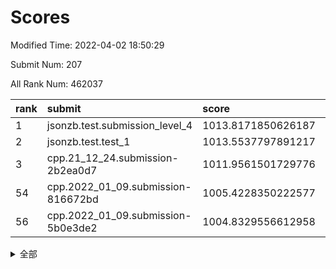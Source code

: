 # Scores

Modified Time: 2022-04-02 18:50:29

Submit Num: 207

All Rank Num: 462037

| rank |               submit               |       score        |       sigma        | pk_num |
| :--- | :--------------------------------- | :----------------- | :----------------- | :----- |
| 1    | jsonzb.test.submission_level_4     | 1013.8171850626187 | 0.8018143092695162 | 8925   |
| 2    | jsonzb.test.test_1                 | 1013.5537797891217 | 0.8051001492478475 | 8931   |
| 3    | cpp.21_12_24.submission-2b2ea0d7   | 1011.9561501729776 | 0.7599449808130377 | 8924   |
| 54   | cpp.2022_01_09.submission-816672bd | 1005.4228350222577 | 0.71284722643094   | 8929   |
| 56   | cpp.2022_01_09.submission-5b0e3de2 | 1004.8329556612958 | 0.7169859516172568 | 8933   |


<details>
<summary>全部</summary>

| rank |                 submit                 |       score        |       sigma        | pk_num |
| :--- | :------------------------------------- | :----------------- | :----------------- | :----- |
| 1    | jsonzb.test.submission_level_4         | 1013.8171850626187 | 0.8018143092695162 | 8925   |
| 2    | jsonzb.test.test_1                     | 1013.5537797891217 | 0.8051001492478475 | 8931   |
| 3    | cpp.21_12_24.submission-2b2ea0d7       | 1011.9561501729776 | 0.7599449808130377 | 8924   |
| 4    | gobigger.level_3.submission_level_3_12 | 1011.8157823838716 | 0.7988339958755295 | 8928   |
| 5    | gobigger.level_3.submission_level_3_48 | 1011.7341378965741 | 0.7654667537684862 | 8929   |
| 6    | gobigger.level_3.submission_level_3_39 | 1011.4445273466204 | 0.7641004835199705 | 8929   |
| 7    | gobigger.level_3.submission_level_3_34 | 1011.3917337455457 | 0.7628869254829294 | 8927   |
| 8    | gobigger.level_3.submission_level_3_22 | 1011.1691618136136 | 0.7799693654822926 | 8934   |
| 9    | gobigger.level_3.submission_level_3_47 | 1011.0993338077526 | 0.7775867343639745 | 8930   |
| 10   | gobigger.level_3.submission_level_3_7  | 1011.0024192540383 | 0.7730543737081235 | 8927   |
| 11   | gobigger.level_3.submission_level_3_25 | 1010.9713226775739 | 0.7602844077581365 | 8928   |
| 12   | gobigger.level_3.submission_level_3_37 | 1010.9687047884386 | 0.7636413825226079 | 8922   |
| 13   | gobigger.level_3.submission_level_3_15 | 1010.9387841901646 | 0.7674497929485179 | 8924   |
| 14   | gobigger.level_3.submission_level_3_42 | 1010.8629863344864 | 0.7688193483728766 | 8925   |
| 15   | gobigger.level_3.submission_level_3_31 | 1010.8360910558886 | 0.7679083051609072 | 8921   |
| 16   | gobigger.level_3.submission_level_3_1  | 1010.8110872962978 | 0.7769111402764284 | 8927   |
| 17   | gobigger.level_3.submission_level_3_9  | 1010.6931014954865 | 0.7747453196026527 | 8929   |
| 18   | gobigger.level_3.submission_level_3_20 | 1010.6389828364565 | 0.7541829041647911 | 8927   |
| 19   | gobigger.level_3.submission_level_3_8  | 1010.5355270748464 | 0.7752722572599491 | 8929   |
| 20   | gobigger.level_3.submission_level_3_23 | 1010.3161007448376 | 0.7568037269538571 | 8922   |
| 21   | gobigger.level_3.submission_level_3_16 | 1010.3064535312395 | 0.7549144728817482 | 8931   |
| 22   | gobigger.level_3.submission_level_3_4  | 1010.2844429466911 | 0.7414011646002304 | 8928   |
| 23   | gobigger.level_3.submission_level_3_29 | 1010.271973251271  | 0.7506576842041842 | 8927   |
| 24   | gobigger.level_3.submission_level_3_26 | 1010.2651195007417 | 0.753130165117856  | 8928   |
| 25   | gobigger.level_3.submission_level_3_33 | 1010.1716135891618 | 0.7728503327931316 | 8927   |
| 26   | gobigger.level_3.submission_level_3_38 | 1010.1541999739964 | 0.7433321910000535 | 8928   |
| 27   | gobigger.level_3.submission_level_3_32 | 1010.1241915415872 | 0.7616827885453266 | 8929   |
| 28   | gobigger.level_3.submission_level_3_21 | 1009.9947180029162 | 0.7570976018223805 | 8927   |
| 29   | gobigger.level_3.submission_level_3_28 | 1009.8266580273943 | 0.755015011001888  | 8928   |
| 30   | gobigger.level_3.submission_level_3_43 | 1009.7992097423867 | 0.7617877698310657 | 8924   |
| 31   | gobigger.level_3.submission_level_3_19 | 1009.75548061819   | 0.7676013072080564 | 8933   |
| 32   | gobigger.level_3.submission_level_3_14 | 1009.7027965053137 | 0.7461793867761805 | 8931   |
| 33   | gobigger.level_3.submission_level_3_40 | 1009.673375959757  | 0.7372047792805234 | 8928   |
| 34   | gobigger.level_3.submission_level_3_2  | 1009.6184296926916 | 0.7485216768587274 | 8927   |
| 35   | gobigger.level_3.submission_level_3_35 | 1009.5246205094387 | 0.7621401093588454 | 8929   |
| 36   | gobigger.level_3.submission_level_3_24 | 1009.50499843972   | 0.7591743709927539 | 8931   |
| 37   | gobigger.level_3.submission_level_3_0  | 1009.4639650821787 | 0.7672519685923805 | 8931   |
| 38   | gobigger.level_3.submission_level_3_11 | 1009.4094952779745 | 0.7704259590758097 | 8929   |
| 39   | gobigger.level_3.submission_level_3_30 | 1009.3891070292752 | 0.7580898094709938 | 8927   |
| 40   | gobigger.level_3.submission_level_3_6  | 1009.3355846185617 | 0.7364350272314185 | 8934   |
| 41   | gobigger.level_3.submission_level_3_46 | 1009.3085707532085 | 0.7551254991693799 | 8928   |
| 42   | gobigger.level_3.submission_level_3_10 | 1009.2463463353189 | 0.754390173469371  | 8931   |
| 43   | gobigger.level_3.submission_level_3_41 | 1009.237228902472  | 0.7387160579017445 | 8926   |
| 44   | gobigger.level_3.submission_level_3_49 | 1009.2219579900409 | 0.7610400942106724 | 8929   |
| 45   | gobigger.level_3.submission_level_3_5  | 1009.1859110068156 | 0.7609438881204132 | 8929   |
| 46   | gobigger.level_3.submission_level_3_17 | 1009.0986952982615 | 0.7455288473644607 | 8929   |
| 47   | gobigger.level_3.submission_level_3_44 | 1008.8803600464494 | 0.7280217566972823 | 8932   |
| 48   | gobigger.level_3.submission_level_3_3  | 1008.8239625551402 | 0.7524577490313012 | 8927   |
| 49   | gobigger.level_3.submission_level_3_27 | 1008.821094508587  | 0.7258705429690184 | 8930   |
| 50   | gobigger.level_3.submission_level_3_13 | 1008.6783046927068 | 0.76167366105583   | 8932   |
| 51   | gobigger.level_3.submission_level_3_45 | 1008.6000351278477 | 0.7186051297217225 | 8930   |
| 52   | gobigger.level_3.submission_level_3_18 | 1008.562814441811  | 0.755859102750805  | 8931   |
| 53   | gobigger.level_3.submission_level_3_36 | 1007.6592513685632 | 0.7353760673123209 | 8930   |
| 54   | cpp.2022_01_09.submission-816672bd     | 1005.4228350222577 | 0.71284722643094   | 8929   |
| 55   | gobigger.level_1.submission_level_1_41 | 1004.8847913872504 | 0.7242208893881732 | 8926   |
| 56   | cpp.2022_01_09.submission-5b0e3de2     | 1004.8329556612958 | 0.7169859516172568 | 8933   |
| 57   | gobigger.level_1.submission_level_1_0  | 1004.6324642818267 | 0.7297954906335471 | 8929   |
| 58   | gobigger.level_1.submission_level_1_27 | 1004.470714106497  | 0.7257632060246157 | 8931   |
| 59   | gobigger.level_1.submission_level_1_49 | 1004.3252960400702 | 0.7093524065923131 | 8932   |
| 60   | gobigger.level_1.submission_level_1_18 | 1004.2202545348097 | 0.7272894979519536 | 8928   |
| 61   | gobigger.level_1.submission_level_1_46 | 1004.1825969540275 | 0.7140362725187489 | 8929   |
| 62   | gobigger.level_1.submission_level_1_45 | 1004.1512261042631 | 0.7219842481830657 | 8930   |
| 63   | gobigger.level_1.submission_level_1_3  | 1004.1230510251215 | 0.7078906516705805 | 8925   |
| 64   | gobigger.level_1.submission_level_1_9  | 1004.074794455025  | 0.7435726887639775 | 8926   |
| 65   | gobigger.level_1.submission_level_1_11 | 1004.036083510102  | 0.7230043384656778 | 8929   |
| 66   | gobigger.level_1.submission_level_1_22 | 1003.97384989798   | 0.7139860671204705 | 8927   |
| 67   | gobigger.level_1.submission_level_1_26 | 1003.9340227036074 | 0.7240123870842821 | 8931   |
| 68   | gobigger.level_1.submission_level_1_17 | 1003.8522608620284 | 0.7237326966682115 | 8927   |
| 69   | gobigger.level_1.submission_level_1_31 | 1003.8498678186742 | 0.7212939750229889 | 8924   |
| 70   | gobigger.level_1.submission_level_1_14 | 1003.8371559594302 | 0.7177108365876639 | 8928   |
| 71   | gobigger.level_1.submission_level_1_47 | 1003.811229397235  | 0.7164116227311425 | 8923   |
| 72   | gobigger.level_1.submission_level_1_1  | 1003.7813296096518 | 0.7122812803965453 | 8931   |
| 73   | gobigger.level_1.submission_level_1_7  | 1003.7042797800185 | 0.7070445342731385 | 8924   |
| 74   | gobigger.level_1.submission_level_1_38 | 1003.6956998487316 | 0.7167559064639503 | 8920   |
| 75   | gobigger.level_1.submission_level_1_35 | 1003.581645326582  | 0.7292541484519559 | 8931   |
| 76   | gobigger.level_1.submission_level_1_29 | 1003.546099100228  | 0.7141375762569313 | 8927   |
| 77   | gobigger.level_1.submission_level_1_36 | 1003.4159414675833 | 0.7240240020235231 | 8926   |
| 78   | gobigger.level_1.submission_level_1_12 | 1003.3825352492149 | 0.7124635474701838 | 8928   |
| 79   | gobigger.level_1.submission_level_1_48 | 1003.3634985039051 | 0.7216588556504892 | 8922   |
| 80   | gobigger.level_1.submission_level_1_33 | 1003.3480226768274 | 0.7290002998636845 | 8932   |
| 81   | gobigger.level_1.submission_level_1_34 | 1003.295403518158  | 0.6954965407867345 | 8930   |
| 82   | gobigger.level_1.submission_level_1_32 | 1003.2828998742906 | 0.7121418158463708 | 8931   |
| 83   | gobigger.level_1.submission_level_1_44 | 1003.2708753474712 | 0.7180841829668956 | 8928   |
| 84   | gobigger.level_1.submission_level_1_5  | 1003.2633587531053 | 0.7151098399923982 | 8928   |
| 85   | gobigger.level_1.submission_level_1_28 | 1003.2587880789881 | 0.698614391275014  | 8931   |
| 86   | gobigger.level_1.submission_level_1_4  | 1003.2509244512303 | 0.7177878300365512 | 8934   |
| 87   | gobigger.level_1.submission_level_1_20 | 1003.2440964359421 | 0.7225078171871905 | 8927   |
| 88   | gobigger.level_1.submission_level_1_43 | 1003.2218591899525 | 0.7205464245831382 | 8932   |
| 89   | gobigger.level_1.submission_level_1_2  | 1003.1517551212839 | 0.7218780687885648 | 8928   |
| 90   | gobigger.level_1.submission_level_1_19 | 1003.0931488163717 | 0.709679698140645  | 8927   |
| 91   | gobigger.level_1.submission_level_1_8  | 1003.0930946641749 | 0.7137400203009806 | 8930   |
| 92   | gobigger.level_1.submission_level_1_37 | 1003.0830018590623 | 0.7186907130191768 | 8930   |
| 93   | gobigger.level_1.submission_level_1_10 | 1002.8384581791107 | 0.7056064861179926 | 8925   |
| 94   | gobigger.level_1.submission_level_1_23 | 1002.8322455254379 | 0.709760344853196  | 8927   |
| 95   | gobigger.level_1.submission_level_1_21 | 1002.7362531379271 | 0.7120604442874006 | 8925   |
| 96   | gobigger.level_1.submission_level_1_15 | 1002.5700633583696 | 0.7037152806541624 | 8928   |
| 97   | gobigger.level_1.submission_level_1_25 | 1002.4501972005571 | 0.7168220326609348 | 8932   |
| 98   | gobigger.level_1.submission_level_1_13 | 1002.4095316445644 | 0.7169640753624545 | 8932   |
| 99   | gobigger.level_1.submission_level_1_39 | 1002.3986622166261 | 0.7202119991599546 | 8928   |
| 100  | gobigger.level_1.submission_level_1_30 | 1002.3462174672867 | 0.7125978302488536 | 8930   |
| 101  | gobigger.level_1.submission_level_1_42 | 1002.1682731777378 | 0.7031071371415172 | 8930   |
| 102  | gobigger.level_1.submission_level_1_40 | 1002.1334279722073 | 0.7132550816406398 | 8926   |
| 103  | gobigger.level_1.submission_level_1_6  | 1001.9947682639508 | 0.7089322503245109 | 8929   |
| 104  | gobigger.level_1.submission_level_1_16 | 1001.8655404025067 | 0.7083155580137561 | 8930   |
| 105  | gobigger.level_1.submission_level_1_24 | 1001.5781922885136 | 0.7117839947174834 | 8931   |
| 106  | gobigger.random.submission_random_19   | 997.5812385639889  | 0.7110548181900811 | 8930   |
| 107  | gobigger.random.submission_random_29   | 997.5536485646122  | 0.7050076680308168 | 8929   |
| 108  | gobigger.random.submission_random_21   | 996.8786861316654  | 0.7198439256608179 | 8929   |
| 109  | gobigger.random.submission_random_43   | 996.8588892400946  | 0.7135339126131761 | 8927   |
| 110  | gobigger.random.submission_random_26   | 996.7625113757542  | 0.7100590171345461 | 8923   |
| 111  | gobigger.random.submission_random_11   | 996.7568272888386  | 0.6986861509857836 | 8930   |
| 112  | gobigger.random.submission_random_12   | 996.7529331012468  | 0.6908872656489918 | 8925   |
| 113  | gobigger.random.submission_random_4    | 996.7307037969794  | 0.7082299919060507 | 8934   |
| 114  | gobigger.random.submission_random_42   | 996.6596621993509  | 0.7138640369075967 | 8930   |
| 115  | gobigger.random.submission_random_23   | 996.5690386718569  | 0.7058169809875948 | 8930   |
| 116  | gobigger.random.submission_random_6    | 996.5304718304287  | 0.7080264015524622 | 8929   |
| 117  | gobigger.random.submission_random_31   | 996.5052919691743  | 0.7028309202215978 | 8929   |
| 118  | gobigger.random.submission_random_48   | 996.5023319923614  | 0.7155752720084846 | 8929   |
| 119  | gobigger.random.submission_random_24   | 996.4795428543466  | 0.7294978222463582 | 8929   |
| 120  | gobigger.random.submission_random_14   | 996.4213022598083  | 0.6996941871078473 | 8933   |
| 121  | gobigger.random.submission_random_49   | 996.2823127303304  | 0.693341144553299  | 8928   |
| 122  | gobigger.random.submission_random_1    | 996.2693259848004  | 0.7061478993150333 | 8927   |
| 123  | gobigger.random.submission_random_22   | 996.2645571398626  | 0.7233144863882276 | 8929   |
| 124  | gobigger.random.submission_random_3    | 996.2641715858994  | 0.7156111471442665 | 8933   |
| 125  | gobigger.random.submission_random_17   | 996.1447046833963  | 0.7003389472375683 | 8931   |
| 126  | gobigger.random.submission_random_5    | 996.1385959237377  | 0.7097169901950418 | 8927   |
| 127  | gobigger.random.submission_random_10   | 996.0852320309687  | 0.7034543428196895 | 8928   |
| 128  | gobigger.random.submission_random_45   | 996.0483374293752  | 0.7230422981204435 | 8924   |
| 129  | gobigger.random.submission_random_30   | 996.0455604979628  | 0.7182303783375718 | 8928   |
| 130  | gobigger.random.submission_random_20   | 996.0454008895935  | 0.7166316326480094 | 8934   |
| 131  | gobigger.random.submission_random_44   | 996.0242722350491  | 0.695328648626647  | 8931   |
| 132  | gobigger.random.submission_random_16   | 996.0000725907722  | 0.7079374248965189 | 8927   |
| 133  | gobigger.random.submission_random_36   | 995.9646228745306  | 0.7067176790438611 | 8931   |
| 134  | gobigger.random.submission_random_33   | 995.9596425846744  | 0.710540595047592  | 8927   |
| 135  | gobigger.random.submission_random_7    | 995.8703660309453  | 0.7056991766747236 | 8927   |
| 136  | gobigger.random.submission_random_40   | 995.8383777305363  | 0.6945442085101318 | 8928   |
| 137  | gobigger.random.submission_random_34   | 995.8234431421749  | 0.7090298956906507 | 8931   |
| 138  | gobigger.random.submission_random_18   | 995.7740978467336  | 0.7127757128944999 | 8929   |
| 139  | gobigger.random.submission_random_37   | 995.7664674566763  | 0.7069287508333224 | 8926   |
| 140  | gobigger.random.submission_random_8    | 995.7624168312678  | 0.7110696853453597 | 8929   |
| 141  | gobigger.random.submission_random_27   | 995.6970158285272  | 0.707353452370269  | 8927   |
| 142  | gobigger.random.submission_random_2    | 995.6928820474099  | 0.7133874890242744 | 8931   |
| 143  | gobigger.random.submission_random_46   | 995.6837878459196  | 0.7138936457454411 | 8929   |
| 144  | gobigger.random.submission_random_41   | 995.6592141989046  | 0.7140899209845262 | 8932   |
| 145  | gobigger.random.submission_random_32   | 995.5543690925927  | 0.7184010045197802 | 8923   |
| 146  | gobigger.random.submission_random_9    | 995.4492830954656  | 0.7153617029071416 | 8925   |
| 147  | gobigger.random.submission_random_25   | 995.4119970843975  | 0.718196734469563  | 8928   |
| 148  | gobigger.random.submission_random_39   | 995.4029355931822  | 0.7194829970354519 | 8929   |
| 149  | gobigger.random.submission_random_0    | 995.2266755939988  | 0.7120563540542562 | 8933   |
| 150  | gobigger.random.submission_random_35   | 995.2262358806942  | 0.7057004859721954 | 8925   |
| 151  | gobigger.random.submission_random_38   | 995.0801294677411  | 0.711596404689536  | 8924   |
| 152  | gobigger.random.submission_random_28   | 995.0566859032859  | 0.7152123581448189 | 8930   |
| 153  | gobigger.random.submission_random_15   | 995.0073164897613  | 0.7257119175476342 | 8925   |
| 154  | gobigger.level_2.submission_level_2_35 | 994.7985151464411  | 0.7389369990264775 | 8925   |
| 155  | gobigger.random.submission_random_13   | 994.7667177535583  | 0.7267900300911827 | 8934   |
| 156  | gobigger.random.submission_random_47   | 994.5543735189805  | 0.7060506908733444 | 8929   |
| 157  | gobigger.level_2.submission_level_2_5  | 994.1235309399543  | 0.7322238991884426 | 8927   |
| 158  | gobigger.level_2.submission_level_2_3  | 993.7195314096522  | 0.7296013610024454 | 8929   |
| 159  | gobigger.level_2.submission_level_2_8  | 993.6458541511735  | 0.7228547426875029 | 8921   |
| 160  | gobigger.level_2.submission_level_2_39 | 993.5701393871834  | 0.727123479752523  | 8930   |
| 161  | gobigger.level_2.submission_level_2_37 | 993.5391816284152  | 0.7325014063347741 | 8929   |
| 162  | gobigger.level_2.submission_level_2_7  | 993.5331875018665  | 0.7183415742759595 | 8927   |
| 163  | gobigger.level_2.submission_level_2_40 | 993.3012022108534  | 0.7319565308546815 | 8924   |
| 164  | gobigger.level_2.submission_level_2_47 | 993.033057386169   | 0.7316698450547345 | 8928   |
| 165  | gobigger.level_2.submission_level_2_43 | 992.8541781199126  | 0.7338788535490316 | 8929   |
| 166  | gobigger.level_2.submission_level_2_12 | 992.7676873780024  | 0.746062943984499  | 8930   |
| 167  | gobigger.level_2.submission_level_2_34 | 992.7143575672136  | 0.7337287070773183 | 8927   |
| 168  | gobigger.level_2.submission_level_2_26 | 992.6761896850745  | 0.7375612134434694 | 8929   |
| 169  | gobigger.level_2.submission_level_2_31 | 992.6684811743755  | 0.7480646767479607 | 8927   |
| 170  | gobigger.level_2.submission_level_2_49 | 992.644644453463   | 0.7349102798130596 | 8925   |
| 171  | gobigger.level_2.submission_level_2_28 | 992.6072011032614  | 0.7237043044593253 | 8933   |
| 172  | gobigger.level_2.submission_level_2_38 | 992.5893547542088  | 0.7466301648109054 | 8929   |
| 173  | gobigger.level_2.submission_level_2_33 | 992.5667328476753  | 0.7337648597017321 | 8930   |
| 174  | gobigger.level_2.submission_level_2_36 | 992.425581632039   | 0.7561439376350939 | 8927   |
| 175  | gobigger.level_2.submission_level_2_16 | 992.3815823303075  | 0.7287354812054875 | 8924   |
| 176  | gobigger.level_2.submission_level_2_45 | 992.3598747732286  | 0.7408310396901759 | 8929   |
| 177  | gobigger.level_2.submission_level_2_41 | 992.1554074576604  | 0.739241138925323  | 8923   |
| 178  | gobigger.level_2.submission_level_2_22 | 992.1264835349947  | 0.7500715881770769 | 8932   |
| 179  | gobigger.level_2.submission_level_2_19 | 992.0815703351635  | 0.7360090051578355 | 8931   |
| 180  | gobigger.level_2.submission_level_2_25 | 992.0081574587322  | 0.7371082571577018 | 8924   |
| 181  | gobigger.level_2.submission_level_2_20 | 992.004192607523   | 0.7389793992920075 | 8930   |
| 182  | gobigger.level_2.submission_level_2_13 | 991.9540016610257  | 0.7384835742794378 | 8926   |
| 183  | gobigger.level_2.submission_level_2_14 | 991.9123275984916  | 0.7393219666479198 | 8930   |
| 184  | gobigger.level_2.submission_level_2_18 | 991.8184814418778  | 0.7633186397104894 | 8925   |
| 185  | gobigger.level_2.submission_level_2_32 | 991.8128102747419  | 0.770849588341916  | 8927   |
| 186  | gobigger.level_2.submission_level_2_4  | 991.7775672310848  | 0.7359488908571713 | 8925   |
| 187  | gobigger.level_2.submission_level_2_24 | 991.6809628487861  | 0.7542060496645687 | 8929   |
| 188  | gobigger.level_2.submission_level_2_27 | 991.670229922505   | 0.7381573639430652 | 8929   |
| 189  | gobigger.level_2.submission_level_2_10 | 991.6552574317409  | 0.7368544366573869 | 8924   |
| 190  | gobigger.level_2.submission_level_2_1  | 991.5882235501942  | 0.7541839732947554 | 8926   |
| 191  | gobigger.level_2.submission_level_2_21 | 991.5845967439109  | 0.7497382937671933 | 8927   |
| 192  | gobigger.level_2.submission_level_2_46 | 991.4965599614573  | 0.7473449175017316 | 8928   |
| 193  | gobigger.level_2.submission_level_2_48 | 991.3342097146182  | 0.765478901563153  | 8927   |
| 194  | gobigger.level_2.submission_level_2_23 | 991.3060175591065  | 0.7619681545445711 | 8932   |
| 195  | gobigger.level_2.submission_level_2_11 | 991.2808062801764  | 0.7748976344659235 | 8930   |
| 196  | gobigger.level_2.submission_level_2_6  | 991.2450464090583  | 0.743238499886506  | 8931   |
| 197  | gobigger.level_2.submission_level_2_30 | 991.1878699156866  | 0.7499255890022667 | 8928   |
| 198  | gobigger.level_2.submission_level_2_44 | 991.0565373037152  | 0.7517659025867058 | 8931   |
| 199  | gobigger.level_2.submission_level_2_42 | 991.0542872800855  | 0.7764395112045155 | 8932   |
| 200  | gobigger.level_2.submission_level_2_0  | 990.5946885778909  | 0.7609395772113449 | 8928   |
| 201  | gobigger.level_2.submission_level_2_15 | 990.5737023116778  | 0.7670626403740379 | 8923   |
| 202  | gobigger.level_2.submission_level_2_2  | 990.273199962282   | 0.796083175009038  | 8926   |
| 203  | gobigger.level_2.submission_level_2_9  | 990.1628033549517  | 0.7842469867581311 | 8929   |
| 204  | gobigger.level_2.submission_level_2_29 | 990.1354907033383  | 0.7501907561752992 | 8931   |
| 205  | gobigger.level_2.submission_level_2_17 | 989.2313305070703  | 0.7738661428513797 | 8925   |
| 206  | gobigger.none.submission_none_0        | 978.5392312014129  | 1.3554079926959006 | 8928   |
| 207  | gobigger.none.submission_none_1        | 973.9364032148444  | 1.8152686857684444 | 8924   |

</details>